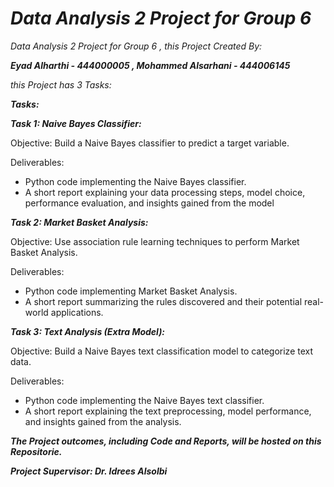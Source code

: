 # *Data Analysis 2 Project for Group 6*
*Data Analysis 2 Project for Group 6 , this Project Created By:*

***Eyad Alharthi - 444000005 
, Mohammed Alsarhani - 444006145***


*this Project has 3 Tasks:*

***Tasks:***

***Task 1: Naive Bayes Classifier:***

Objective: Build a Naive Bayes classifier to predict a target variable.

Deliverables:
- Python code implementing the Naive Bayes classifier.
- A short report explaining your data processing steps, model choice, performance 
evaluation, and insights gained from the model

***Task 2: Market Basket Analysis:***

Objective: Use association rule learning techniques to perform Market Basket Analysis.

Deliverables:
- Python code implementing Market Basket Analysis.
- A short report summarizing the rules discovered and their potential real-world 
applications.


***Task 3: Text Analysis (Extra Model):***

Objective: Build a Naive Bayes text classification model to categorize text data.

Deliverables:
- Python code implementing the Naive Bayes text classifier.
- A short report explaining the text preprocessing, model performance, and insights 
gained from the analysis.



***The Project outcomes, including Code and Reports, will be
hosted on this Repositorie.***

  ***Project Supervisor: Dr. Idrees Alsolbi***
